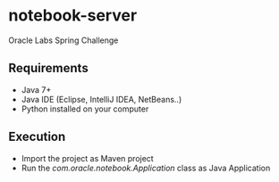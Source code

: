 # notebook-server

Oracle Labs Spring Challenge

## Requirements

* Java 7+
* Java IDE (Eclipse, IntelliJ IDEA, NetBeans..)
* Python installed on your computer

## Execution

* Import the project as Maven project
* Run the _com.oracle.notebook.Application_ class as Java Application


